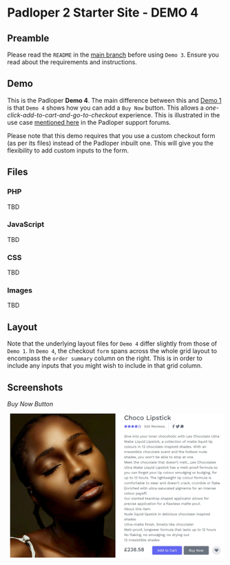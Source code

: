 ﻿# Padloper 2 Starter Site - DEMO 4

## Preamble

Please read the `README` in the [main branch](https://github.com/kongondo/Padloper2Starter) before using `Demo 3`. Ensure you read about the requirements and instructions.

## Demo

This is the Padloper **Demo 4**. The main difference between this and [Demo 1](https://github.com/kongondo/Padloper2Starter/tree/demo-1) is that `Demo 4` shows how you can add a `Buy Now` button. This allows a *one-click-add-to-cart-and-go-to-checkout* experience. This is illustrated in the use case [mentioned here](https://processwire.com/talk/topic/27465-redirect-to-checkout-after-add-to-cart/) in the Padloper support forums.

Please note that this demo requires that you use a custom checkout form (as per its files) instead of the Padloper inbuilt one. This will give you the flexibility to add custom inputs to the form.

## Files

### PHP

TBD

### JavaScript

TBD

### CSS

TBD

### Images

TBD

## Layout

Note that the underlying layout files for `Demo 4` differ slightly from those of `Demo 1`. In `Demo 4`, the checkout `form` spans across the whole grid layout to encompass the `order summary` column on the right. This is in order to include any inputs that you might wish to include in that grid column.

## Screenshots

*Buy Now Button*

![buy now button](/_screenshots/buy_now_button.jpg)